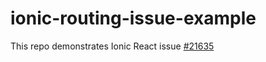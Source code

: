 # ionic-routing-issue-example

This repo demonstrates Ionic React issue [#21635](https://github.com/ionic-team/ionic/issues/21635)
